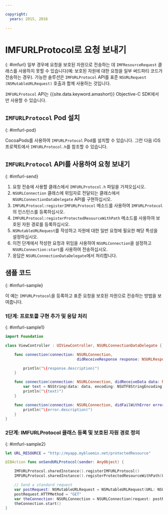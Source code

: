 ```yaml
---

copyright:
  years: 2015, 2016
  
---
```

# IMFURLProtocol로 요청 보내기
{: #imfurl}
일부 경우에 요청을 보호된 자원으로 전송하는 데 `IMFResourceRequest` 클래스를 사용하지 못할 수 있습니다(예: 보호된 자원에 대한 요청을 일부 써드파티 코드가 전송하는 경우). 가능한 솔루션은 `IMFURLProtocol` API를 표준 `NSURLRequest (NSMutableURLRequest)` 호출과 함께 사용하는 것입니다. 

`IMFURLProtocol` API는 {{site.data.keyword.amashort}} Objective-C SDK에서만 사용할 수 있습니다.

## `IMFURLProtocol` Pod 설치
{: #imfurl-pod}

CocoaPods를 사용하여 `IMFURLProtocol` Pod를 설치할 수 있습니다. 그런 다음 iOS 프로젝트에서 `IMFURLProtocol.h`를 참조할 수 있습니다. 

## `IMFURLProtocol` API를 사용하여 요청 보내기
{: #imfurl-send}

1. 요청 전송에 사용할 클래스에서 `IMFURLProtocol.h` 파일을 가져오십시오. 
2. `NSURLConnection` 클래스에 위임자로 전달되는 클래스에서 `NSURLConnectionDataDelegate` API를 구현하십시오. 
3. `IMFURLProtocol:registerIMFURLProtocol` 메소드를 사용하여 `IMFURLProtocol`의 인스턴스를 등록하십시오. 
4. `IMFURLProtocol:registerProtectedResourceWithPath` 메소드를 사용하여 보호된 자원 경로를 등록하십시오. 
5. `NSMutableURLRequest`를 작성하고 자원에 대한 일반 요청에 필요한 해당 특성을 설정하십시오. 
6. 이전 단계에서 작성한 요청과 위임을 사용하여 `NSURLConnection`을 설정하고 `NSURLConnection:start`를 사용하여 전송하십시오. 
7. 응답은 `NSURLConnectionDataDelegate`에서 처리합니다. 

## 샘플 코드
{: #imfurl-sample}

이 예는 `IMFURLProtocol`을 등록하고 표준 요청을 보호된 자원으로 전송하는 방법을 보여줍니다. 

### 1단계: 프로토콜 구현 추가 및 응답 처리
{: #imfurl-sample1}
```Swift
import Foundation

class ViewController : UIViewController, NSURLConnectionDataDelegate {

	func connection(connection: NSURLConnection,
								didReceiveResponse response: NSURLResponse) {

		println("\(response.description)")
	}

	func connection(connection: NSURLConnection, didReceiveData data: NSData) {
		var text = NSString(data: data, encoding: NSUTF8StringEncoding)
		println("\(text)")
	}

	func connection(connection: NSURLConnection, didFailWithError error: NSError) {
		println("\(error.description)")
	}
}
```

### 2단계: IMFURLProtocol 클래스 등록 및 보호된 자원 경로 정의
{: #imfurl-sample2}

```Swift
let URL_RESOURCE = "http://myapp.mybluemix.net/protectedResource"

@IBAction func onSendURLProtocol(sender: AnyObject) {

	IMFURLProtocol.sharedInstance().registerIMFURLProtocol()
	IMFURLProtocol.sharedInstance().registerProtectedResourceWithPath(URL_RESOURCE)

	// Send a standard request
	var postRequest: NSMutableURLRequest = NSMutableURLRequest(URL: NSURL(string: URL_RESOURCE)!)
	postRequest.HTTPMethod = "GET"
	var theConnection: NSURLConnection = NSURLConnection(request: postRequest, delegate: self)!
	theConnection.start()
}
```
